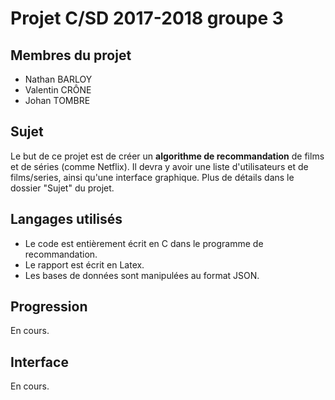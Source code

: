 # Projet C/SD 2017-2018 groupe 3

## Membres du projet
- Nathan BARLOY
- Valentin CRÔNE
- Johan TOMBRE

## Sujet
Le but de ce projet est de créer un **algorithme de recommandation** de films et de séries (comme Netflix). Il devra y avoir une liste d'utilisateurs et de films/series, ainsi qu'une interface graphique. Plus de détails dans le dossier "Sujet" du projet.

## Langages utilisés
- Le code est entièrement écrit en C dans le programme de recommandation.
- Le rapport est écrit en Latex.
- Les bases de données sont manipulées au format JSON.

## Progression
En cours.

## Interface
En cours.
